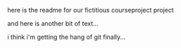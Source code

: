 here is the readme for our fictitious courseproject project

and here is another bit of text...

i think i'm getting the hang of git finally...
